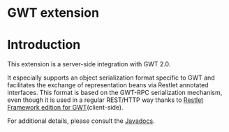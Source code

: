 GWT extension
=============

Introduction
============

This extension is a server-side integration with GWT 2.0.

It especially supports an object serialization format specific to GWT
and facilitates the exchange of representation beans via Restlet
annotated interfaces. This format is based on the GWT-RPC serialization
mechanism, even though it is used in a regular REST/HTTP way thanks to
[Restlet Framework edition for
GWT](/learn/guide/2.0#/13-restlet/275-restlet/144-restlet.html "Restlet edition for Google Web Toolkit")(client-side).

For additional details, please consult the
[Javadocs](http://restlet.org/learn/javadocs/2.0/jse/ext/org/restlet/ext/gwt/package-summary.html).

